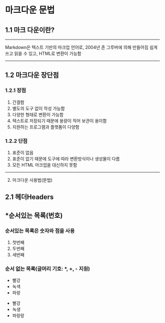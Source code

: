 # 마크다운 문법
## 1.1 마크 다운이란?
***
Markdown은 텍스트 기반의 마크업 언어로, 2004년 존 그루버에 의해 만들어짐
쉽게 쓰고 읽을 수 있고, HTML로 변환이 가능함

***
## 1.2 마크다운 장단점
### 1.2.1 장점
1. 간결함
2. 별도의 도구 없이 작성 가능함
3. 다양한 형태로 변환이 가능함
4. 텍스트로 저장되기 때문에 용량이 적어 보관이 용이함
5. 지원하는 프로그램과 플랫폼이 다양함

### 1.2.2 단점
1. 표준이 없음
2. 표준이 없기 때문에 도구에 따라 변환방식이나 생성물이 다름
3. 모든 HTML 마크업을 대신하지 못함

***

2. 마크다운 사용법(문법)
## 2.1 헤더Headers
## *순서있는 목록(번호)
### 순서있는 목록은 숫자와 점을 사용
1. 첫번째
2. 두번째
3. 세번째 
### 순서 없는 목록(글머리 기호: *, +, - 지원)
* 빨강
 * 녹색
  * 파랑

+ 빨강
 + 녹생
  + 파랑랑



